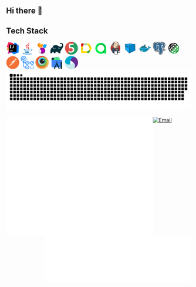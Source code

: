 ## Hi there 👋

## Tech Stack
<div align="left">
    <code><img alt='IntelliJ IDEA' height='36' title='IntelliJ IDEA' src='intellij-idea.svg'></code>
    <code><img alt='Java' height='36' title='Java' src='java.svg'></code>
    <code><img alt='Selenide' height='36' title='Selenide' src='selenide.svg'></code>
    <!-- <code><img alt='Selenium' height='42' title='Selenium' src='images/selenium.svg'></code> -->
    <code><img alt='Gradle' height='36' title='Gradle' src='gradle.svg'></code>
    <code><img alt='JUnit5' height='36' title='JUnit5' src='junit5.svg'></code>
    <code><img alt='Allure Report' height='36' title='Allure Report' src='allure-report.svg'></code>
    <code><img alt='Allure TestOps' height='36' title='Allure TestOps' src='allure-testops.svg'></code>
    <code><img alt='Jenkins' height='36' title='Jenkins' src='jenkins.svg'></code>
    <code><img alt='Selenoid' height='36' title='Selenoid' src='selenoid.svg'></code>
    <code><img alt='Docker' height='36' title='Docker' src='docker.svg'></code>
    <code><img alt='PostgreSQL' height='36' title='PostgreSQL' src='postgressql.svg'></code>
    <code><img alt='Rest-Assured' height='36' title='REST-Assured' src='rest-assured.svg'></code>
    <code><img alt='Postman' height='36' title='Postman' src='postman.svg'></code>
    <!-- <code><img alt='Git' height='38' title='Git' src='images/git.svg'></code> -->
    <code><img alt='GitHub Actions' height='36' title='GitHub Actions' src='github-actions.svg'></code>
    <!-- <code><img alt='GitHub' height='42' title='GitHub' src='images/github.svg'></code> -->
    <code><img alt='BrowserStack' height='36' title='BrowserStack' src='browserstack.svg'></code>
    <code><img alt='Android Studio' height='36' title='Android Studio' src='android-studio.svg'></code>
    <code><img alt='Appium' height='36' title='Appium' src='appium.svg'></code>
    <!-- <code><img alt='Jira' height='42' title='Jira' src='images/jira.svg'></code> -->
    <!-- <code><img alt='Markdown' height='42' title='Markdown' src='images/markdown.svg'></code> -->
    <!-- <code><img alt='HTML5' height='42' title='HTML5' src='images/html5.svg'></code>
    <code><img alt='CSS3' height='42' title='CSS3' src='images/css3.svg'></code> -->
    <!-- <code><img alt='Telegram' height='42' title='Telegram' src='images/telegram.svg'></code> -->
    <!-- <code><img alt='Spring' height='42' title='Spring' src='images/spring.svg'></code> -->
    <!-- <code><img alt='VSCVisual Studio Code' height='42' title='Visual Studio Code' src='images/vs-code.svg'></code> -->
    <!-- <code><img alt='Python' height='42' title='Python' src='images/python.svg'></code> -->
    <!-- <code><img alt='Figma' height='42' title='Figma' src='images/figma.svg'></code> -->
    <!-- <code><img alt='Photoshop' height='42' title='Photoshop' src='images/photoshop.svg'></code> -->
</div>

<picture>
    <source media="(prefers-color-scheme: dark)" srcset="https://raw.githubusercontent.com/AlexLog94/AlexLog94/output/github-snake-dark.svg" />
    <source media="(prefers-color-scheme: light)" srcset="https://raw.githubusercontent.com/AlexLog94/AlexLog94/output/github-snake.svg" />
    <img alt="github-snake" src="https://raw.githubusercontent.com/AlexLog94/AlexLog94/output/github-snake.svg" />
</picture>

<!-- <p align="left"><img src="metrics.plugin.starlists.languages.svg" alt="Metrics languages"</p> -->

<!-- <p align="left"><img src="metrics.svg" alt="Metrics" width="400"></p> -->

[<img align="left" width="400" alt="Achievements" src="metrics.plugin.achievements.compact.svg">](#)
[<img align="right" width="400" alt="Starlists" src="metrics.plugin.starlists.languages.svg">](#)


<a href="javascript:void(0);" onclick="window.location.href='mailto:sergey.konoplev@gmail.com?subject=Hello%20Sergey%20Konoplev&body=I%20would%20like%20to%20get%20in%20touch%20with%20you.'">
    <img src="https://img.shields.io/badge/Email-333333?style=for-the-badge&logo=gmail&logoColor=white" alt="Email">
</a>



<!-- <img src="metrics.plugin.achievements.compact.svg" alt="Achievements" style="width: 400px;"/> -->
<!-- <img src="metrics.plugin.starlists.languages.svg" alt="Starlists" style="width: 400px;"/> -->
